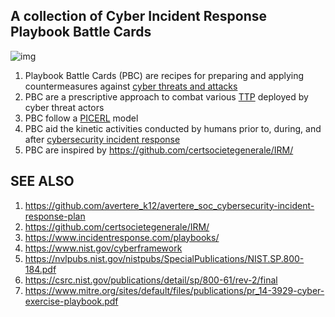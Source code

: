 ## A collection of Cyber Incident Response Playbook Battle Cards

![img](images/GSPBC-1000.png)


1. Playbook Battle Cards (PBC) are recipes for preparing and applying countermeasures against [cyber threats and attacks](https://en.wikipedia.org/wiki/Cyberwarfare)
2. PBC are a prescriptive approach to combat various [TTP](https://attack.mitre.org/tactics/enterprise/) deployed by cyber threat actors
3. PBC follow a [PICERL](https://www.sans.org/media/score/504-incident-response-cycle.pdf) model
4. PBC aid the kinetic activities conducted by humans prior to, during, and after [cybersecurity incident response](https://github.com/avertere_k12/avertere_soc_cybersecurity-incident-response-plan)
5. PBC are inspired by https://github.com/certsocietegenerale/IRM/


## SEE ALSO
1. https://github.com/avertere_k12/avertere_soc_cybersecurity-incident-response-plan
2. https://github.com/certsocietegenerale/IRM/
3. https://www.incidentresponse.com/playbooks/
4. https://www.nist.gov/cyberframework
5. https://nvlpubs.nist.gov/nistpubs/SpecialPublications/NIST.SP.800-184.pdf
6. https://csrc.nist.gov/publications/detail/sp/800-61/rev-2/final
7. https://www.mitre.org/sites/default/files/publications/pr_14-3929-cyber-exercise-playbook.pdf

